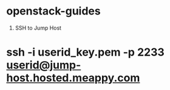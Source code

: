 # openstack-guides

1. SSH to Jump Host
# ssh -i userid_key.pem -p 2233 userid@jump-host.hosted.meappy.com
